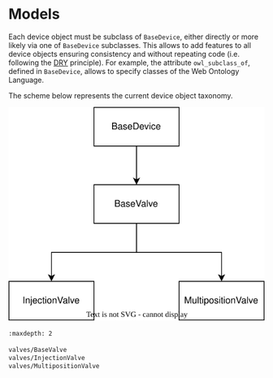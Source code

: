 # Models

Each device object must be subclass of `BaseDevice`, either directly or more likely via one of `BaseDevice` subclasses.
This allows to add features to all device objects ensuring consistency and without repeating code
(i.e. following the [DRY](https://en.wikipedia.org/wiki/Don%27t_repeat_yourself) principle).
For example, the attribute `owl_subclass_of`, defined in `BaseDevice`, allows to specify classes of the Web Ontology
Language.

The scheme below represents the current device object taxonomy.

![Flowchem models taxonomy](../images/flowchem_models.svg)


```{toctree}
:maxdepth: 2

valves/BaseValve
valves/InjectionValve
valves/MultipositionValve

```
